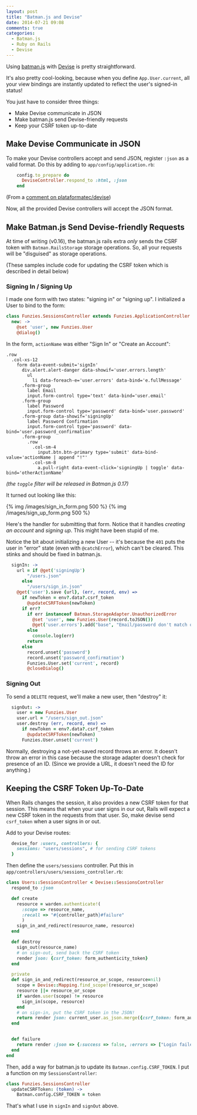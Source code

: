 ```yaml
---
layout: post
title: "Batman.js and Devise"
date: 2014-07-21 09:08
comments: true
categories:
  - Batman.js
  - Ruby on Rails
  - Devise
---
```


Using [batman.js](http://batmanjs.org) with [Devise](https://github.com/plataformatec/devise) is pretty straightforward.

<!-- more -->

It's also pretty cool-looking, because when you define `App.User.current`, all your view bindings are instantly updated to reflect the user's signed-in status!

You just have to consider three things:

- Make Devise communicate in JSON
- Make batman.js send Devise-friendly requests
- Keep your CSRF token up-to-date

## Make Devise Communicate in JSON

To make your Devise controllers accept and send JSON, register `:json` as a valid format. Do this by adding to `app/config/application.rb`:

```ruby
    config.to_prepare do
      DeviseController.respond_to :html, :json
    end
```

(From a [comment on plataformatec/devise](https://github.com/plataformatec/devise/issues/2209#issuecomment-12150223))

Now, all the provided Devise controllers will accept the JSON format.

## Make Batman.js Send Devise-friendly Requests

At time of writing (v0.16), the batman.js rails extra _only_ sends the CSRF token with `Batman.RailsStorage` storage operations. So, all your requests will be "disguised" as storage operations.

(These samples include code for updating the CSRF token which is described in detail below)

### Signing In / Signing Up

I made one form with two states: "signing in" or "signing up". I initialized a User to bind to the form:

```coffeescript
class Funzies.SessionsController extends Funzies.ApplicationController
  new: ->
    @set 'user', new Funzies.User
    @dialog()
```


In the form, `actionName` was either "Sign In" or "Create an Account":

```jade
.row
  .col-xs-12
    form data-event-submit='signIn'
      div.alert.alert-danger data-showif='user.errors.length'
        ul
          li data-foreach-e='user.errors' data-bind='e.fullMessage'
      .form-group
        label Email
        input.form-control type='text' data-bind='user.email'
      .form-group
        label Password
        input.form-control type='password' data-bind='user.password'
      .form-group data-showif='signingUp'
        label Password Confirmation
        input.form-control type='password' data-bind='user.password_confirmation'
      .form-group
        .row
          .col-sm-4
            input.btn.btn-primary type='submit' data-bind-value='actionName | append "!"'
          .col-sm-8
            a.pull-right data-event-click='signingUp | toggle' data-bind='otherActionName'
```

_(the `toggle` filter will be released in Batman.js 0.17)_

It turned out looking like this:

{% img /images/sign_in_form.png 500 %} {% img /images/sign_up_form.png 500 %}


Here's the handler for submitting that form. Notice that it handles _creating an account_ and _signing up_. This might have been stupid of me.

Notice the bit about initializing a new User -- it's because the `401` puts the user in "error" state (even with `@catchError`), which can't be cleared. This stinks and should be fixed in batman.js.

```coffeescript
  signIn: ->
    url = if @get('signingUp')
        "/users.json"
      else
        "/users/sign_in.json"
    @get('user').save {url}, (err, record, env) =>
      if newToken = env?.data?.csrf_token
        @updateCSRFToken(newToken)
      if err?
        if err instanceof Batman.StorageAdapter.UnauthorizedError
          @set 'user', new Funzies.User(record.toJSON())
          @get('user.errors').add("base", "Email/password don't match our records!")
        else
          console.log(err)
        return
      else
        record.unset('password')
        record.unset('password_confirmation')
        Funzies.User.set('current', record)
        @closeDialog()
```

### Signing Out

To send a `DELETE` request, we'll make a new user, then "destroy" it:

```coffeescript
  signOut: ->
    user = new Funzies.User
    user.url = "/users/sign_out.json"
    user.destroy (err, record, env) =>
      if newToken = env?.data?.csrf_token
        @updateCSRFToken(newToken)
      Funzies.User.unset('current')
```

Normally, destroying a not-yet-saved record throws an error. It doesn't throw an error in this case because the storage adapter doesn't check for presence of an ID. (Since we provide a URL, it doesn't need the ID for anything.)


## Keeping the CSRF Token Up-To-Date

When Rails changes the session, it also provides a new CSRF token for that session. This means that when your user signs in our out, Rails will expect a new CSRF token in the requests from that user. So, make devise send `csrf_token` when a user signs in or out.

Add to your Devise routes:

```ruby
  devise_for :users, controllers: {
    sessions: "users/sessions", # for sending CSRF tokens
  }
```

Then define the `users/sessions` controller. Put this in `app/controllers/users/sessions_controller.rb`:

```ruby
class Users::SessionsController < Devise::SessionsController
  respond_to :json

  def create
    resource = warden.authenticate!(
      :scope => resource_name,
      :recall => "#{controller_path}#failure"
      )
    sign_in_and_redirect(resource_name, resource)
  end

  def destroy
    sign_out(resource_name)
    # on sign-out, send back the CSRF token
    render json: {csrf_token: form_authenticity_token}
  end

  private
  def sign_in_and_redirect(resource_or_scope, resource=nil)
    scope = Devise::Mapping.find_scope!(resource_or_scope)
    resource ||= resource_or_scope
    if warden.user(scope) != resource
      sign_in(scope, resource)
    end
    # on sign-in, put the CSRF token in the JSON!
    return render json: current_user.as_json.merge({csrf_token: form_authenticity_token})
  end


  def failure
    return render :json => {:success => false, :errors => ["Login failed."]}
  end
end
```

Then, add a way for batman.js to update its `Batman.config.CSRF_TOKEN`. I put a function on my `SessionsController`:

```coffeescript
class Funzies.SessionsController
  updateCSRFToken: (token) ->
    Batman.config.CSRF_TOKEN = token
```

That's what I use in `signIn` and `signOut` above.

